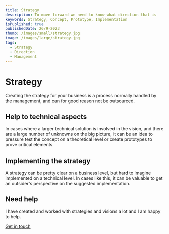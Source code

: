 ```yaml
---
title: Strategy
description: To move forward we need to know what direction that is
keywords: Strategy, Concept, Prototype, Implementation
isPublished: true
publishedDate: 26/9-2023
thumb: /images/small/strategy.jpg
image: /images/large/strategy.jpg
tags:
  - Strategy
  - Direction
  - Management
---
```


# Strategy
Creating the strategy for your business is a process normally handled by the management, and can for good reason not be outsourced.

## Help to technical aspects
In cases where a larger technical solution is involved in the vision, and there are a large number of unknowns on the big picture, it can be an idea to pressure test the concept on a theoretical level or create prototypes to prove critical elements.

## Implementing the strategy
A strategy can be pretty clear on a business level, but hard to imagine implemented on a technical level. In cases like this, it can be valuable to get an outsider's perspective on the suggested implementation.

## Need help
I have created and worked with strategies and visions a lot and I am happy to help.

[Get in touch](/get-in-touch)